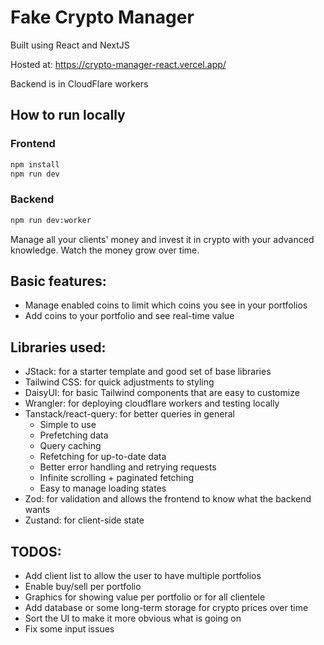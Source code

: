 # Fake Crypto Manager

Built using React and NextJS

Hosted at: https://crypto-manager-react.vercel.app/

Backend is in CloudFlare workers

## How to run locally

### Frontend
```bash
npm install
npm run dev
```

### Backend
```bash
npm run dev:worker
```

Manage all your clients' money and invest it in crypto with your advanced knowledge. Watch the money grow over time.

## Basic features:
- Manage enabled coins to limit which coins you see in your portfolios
- Add coins to your portfolio and see real-time value

## Libraries used:
- JStack: for a starter template and good set of base libraries
- Tailwind CSS: for quick adjustments to styling
- DaisyUI: for basic Tailwind components that are easy to customize
- Wrangler: for deploying cloudflare workers and testing locally
- Tanstack/react-query: for better queries in general
  - Simple to use
  - Prefetching data
  - Query caching
  - Refetching for up-to-date data
  - Better error handling and retrying requests
  - Infinite scrolling + paginated fetching
  - Easy to manage loading states
- Zod: for validation and allows the frontend to know what the backend wants
- Zustand: for client-side state

## TODOS:
- Add client list to allow the user to have multiple portfolios
- Enable buy/sell per portfolio
- Graphics for showing value per portfolio or for all clientele
- Add database or some long-term storage for crypto prices over time
- Sort the UI to make it more obvious what is going on
- Fix some input issues